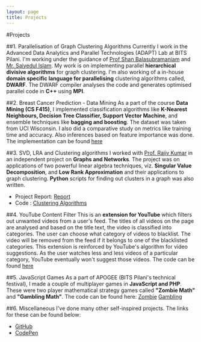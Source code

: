 ```yaml
---
layout: page
title: Projects
---
```




#Projects


##1. Parallelisation of Graph Clustering Algorithms
Currently I work in the Advanced Data Analytics and Parallel Technologies (ADAPT) Lab at BITS Pilani. I'm working under the guidance of [Prof Shan Balasubramaniam](http://www.bits-pilani.ac.in/pilani/sundarb/profile) and [Mr. Saiyedul Islam](http://www.bits-pilani.ac.in/pilani/sislam/profile). My work is on implementing parallel **hierarchical divisive algorithms** for graph clustering. I'm also working of a in-house **domain specific language for parallelising** clustering algorithms called, **DWARF**. The DWARF compiler analyses the code and generates optimised parallel code in **C++** using **MPI**.

##2. Breast Cancer Prediction - Data Mining
As a part of the course **Data Mining (CS F415)**, I implemented classification algorithms like **K-Nearest Neighbours, Decision Tree Classifier, Support Vector Machine**, and ensemble techniques like **bagging and boosting**. The dataset was taken from UCI Wisconsin. I also did a comparative study on metrics like training time and accuracy. Also inferences based on feature importance was done. The implementation can be found [here](https://github.com/WVik/data-mining-breast-cancer-prediction)


##3. SVD, LRA and Clustering algorithms
I worked with [Prof. Rajiv Kumar](http://universe.bits-pilani.ac.in/pilani/rkumar/profile) in an independent project on **Graphs and Networks**. The project was on applications of two powerful linear algebra techniques, viz. **Singular Value Decomposition**, and **Low Rank Approximation** and their applications to graph clustering. **Python** scripts for finding out clusters in a graph was also written.
* Project Report: [Report](https://drive.google.com/file/d/0B3ikU0vFkb1PT2d1S0lQRVdDMlN0SzduMnEyaTBnWGI4RmpJ/view?usp=sharing)
* Code : [Clustering Algorithms](https://github.com/WVik/clustering-algorithms-and-SVD)

##4. YouTube Content Filter
This is an **extension for YouTube** which filters out unwanted videos from a user's feed. The titles of all videos on the page are analysed and based on the title text, the video is classified into categories. The user can choose what category of videos to blacklist. The video will be removed from the feed if it belongs to one of the blacklisted categories. This extension is reinforced by YouTube's algorithm for video suggestions. As the user watches less and less videos of a particular category, YouTube eventually won't suggest those videos. The code can be found [here](https://github.com/WVik/youtube-content-filter)


##5. JavaScript Games
As a part of APOGEE (BITS Pilani's technical festival), I made a couple of multiplayer games in **JavaScript and PHP**. These were two player mathematical strategy games called **"Zombie Math"** and **"Gambling Math"**. The code can be found here: [Zombie](https://github.com/WVik/zombie) [Gambling](https://github.com/WVik/gamblingmath)

##6. Miscellaneous
I've done many other self-inspired projects. The links for these can be found below:
* [GitHub](https://github.com/WVik/)
* [CodePen](https://codepen.io/WVik/)

